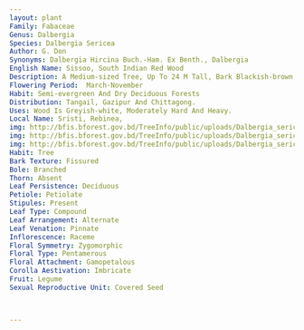```yaml
---
layout: plant
Family: Fabaceae
Genus: Dalbergia
Species: Dalbergia Sericea
Author: G. Don
Synonyms: Dalbergia Hircina Buch.-Ham. Ex Benth., Dalbergia 
English Name: Sissoo, South Indian Red Wood
Description: A Medium-sized Tree, Up To 24 M Tall, Bark Blackish-brown, Young Shoots Silky Tomentose. Leaves Imparipinnately Compound, Alternate, 10-16 Cm Long, Leaflets 9-15, 1.5-5.0 Ã— 1.0-2.5 Cm, Ovate, Ovate-elliptic To Oblong, Alternate, Rarely Sub Opposite, Entire, Obtuse To Slightly Retuse At The Apex, Rounded To Cuneate At The Base, Chartaceous, Glabrescent Above Or Pubescent On Both Surfaces, Lateral Vines 8-10 Pairs, Indistinct, Rachis And Petiolules Silky Pubescent, Petiolules 2-5 Mm Long, Stipules 7-10 Mm Long, Lanceolate To Subfalcate, Silky Pubescent. Inflorescence Of Short Axillary Panicles, 2-4 Cm Long, Rather Dense, Densely Silky Pubescent, Peduncles 3-5 Cm Long. Flowers White To Purple, Bracts And Bracteoles Lanceolate, Pubescent. Calyx Campanulate, 2-3 Mm Long, Densely Pubescent Outside, 5-toothed, Teeth Ovate, Acute To Obtuse Except The Lowest One, The Lowest One Longest And Lanceolate. Corolla C 6 Mm Long, Standard Petal 4.5-6.0 Mm Long, Obovate-orbicular, Clawed, Thickened Near The Claw, Wing Petals Oblong, Clawed, Keels Boat-shaped, Connate Above, Shorter Than The Wings. Stamens 10, In 2 Bundles Of 5 Each, Staminal Sheath 3-4 Mm Long, Filaments Free, Alternating With Shorter Ones. Ovary 3.0-3.5 Mm Long, Stipitate, Densely Pubescent, Styles Slender, Bent Upwards, Stigmas Minute, Ovules Up To 4. Fruit A Pod, 4-6 Ã— 0.8-1.5 Cm, Strap-shaped, Flat, Narrowly Ligulate, Entire, Tapering Into The Short Stalk, Coriaceous, Glabrous, Usually 1-2 Seeded, Rarely 3-4 Seeded, Reticulated Against The Seeds. Seeds C 5 Ã—2 Mm, Reniform, Compressed.
Flowering Period:  March-November
Habit: Semi-evergreen And Dry Deciduous Forests
Distribution: Tangail, Gazipur And Chittagong.
Uses: Wood Is Greyish-white, Moderately Hard And Heavy. 
Local Name: Sristi, Rebinea, 
img: http://bfis.bforest.gov.bd/TreeInfo/public/uploads/Dalbergia_sericea.jpg
img: http://bfis.bforest.gov.bd/TreeInfo/public/uploads/Dalbergia_sericea1.jpg
img: http://bfis.bforest.gov.bd/TreeInfo/public/uploads/Dalbergia_sericea2.jpg
Habit: Tree
Bark Texture: Fissured
Bole: Branched
Thorn: Absent
Leaf Persistence: Deciduous
Petiole: Petiolate
Stipules: Present
Leaf Type: Compound
Leaf Arrangement: Alternate
Leaf Venation: Pinnate
Inflorescence: Raceme
Floral Symmetry: Zygomorphic
Floral Type: Pentamerous
Floral Attachment: Gamopetalous
Corolla Aestivation: Imbricate
Fruit: Legume
Sexual Reproductive Unit: Covered Seed



---
```


